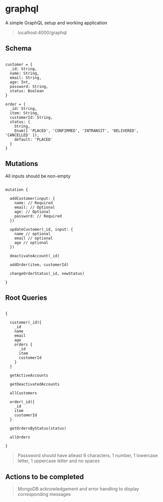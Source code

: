 # graphql

A simple GraphQL setup and working application

> localhost:4000/graphql

## Schema

```

customer = {
  _id: String,
  name: String,
  email: String,
  age: Int,
  password: String,
  status: Boolean
}

order = {
  _id: String,
  item: String,
  customerId: String,
  status: {
    String,
    Enum([ 'PLACED', 'CONFIRMED', 'INTRANSIT', 'DELIVERED', 'CANCELLED' ]),
    default: 'PLACED'
  }
}

```

## Mutations

All inputs should be non-empty

```

mutation {

  addCustomer(input: {
    name: // Required
    email: // Optional
    age: // Optional
    password: // Required
  })

  updateCustomer(_id, input: {
    name // optional
    email // optional
    age // optional
  })

  deactivateAccount(_id)

  addOrder(item, customerId)

  changeOrderStatus(_id, newStatus)

}

```

## Root Queries

```

{

  customer(_id){
    _id
    name
    email
    age
    orders {
      _id
      item
      customerId
    }
  }

  getActiveAccounts

  getDeactivatedAccounts

  allCustomers

  order(_id){
    _id
    item
    customerId
  }

  getOrdersByStatus(status)

  allOrders

}

```

> Passsword should have atleast 6 characters, 1 number, 1 lowercase letter, 1 uppercase letter and no spaces

## Actions to be completed

> MongoDB acknowledgement and error handling to display corresponding messages
